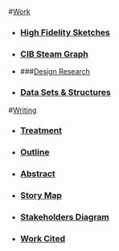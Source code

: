
#[Work](https://github.com/gabisteele/thesis/blob/master/work)

- ### [High Fidelity Sketches](https://github.com/gabisteele/thesis/tree/master/work/high%20fidelity%20sketches)
- ### [CIB Steam Graph](http://gabisteele.github.io/CIBsteamgraph/)
- ###[Design Research](http://www.spotify-valentines.com/)
- ### [Data Sets & Structures](https://github.com/gabisteele/thesis/blob/master/writing/dataSets%2BStructures.md)

#[Writing](https://github.com/gabisteele/thesis/blob/master/writing)

- ### [Treatment](https://docs.google.com/a/newschool.edu/document/d/15Augi7wcEqDfikrevVRiNnDyen9OsmEaMzd2oziuM1Q/edit?usp=sharing)
- ### [Outline](https://github.com/gabisteele/thesis/blob/master/writing/outline.md)
- ### [Abstract](https://github.com/gabisteele/thesis/blob/master/writing/abstractTech%2BTraumaConf.md)
- ### [Story Map](https://github.com/gabisteele/thesis/blob/master/writing/storyMap.md)
- ### [Stakeholders Diagram](https://github.com/gabisteele/thesis/blob/master/writing/StakeholdersBreakdownDiagram.pdf)
- ### [Work Cited](https://github.com/gabisteele/thesis/blob/master/writing/WorkCited.md)




